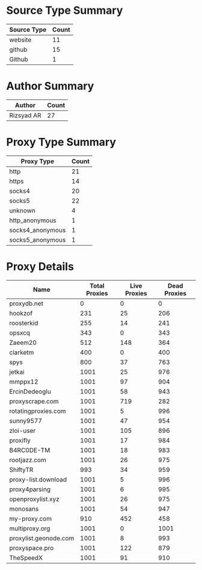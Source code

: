 # Source Type Summary

| Source Type | Count |
|-------------|-------|
| website | 11 |
| github | 15 |
| Github | 1 |


# Author Summary

| Author | Count |
|--------|-------|
| Rizsyad AR | 27 |


# Proxy Type Summary

| Proxy Type | Count |
|------------|-------|
| http | 21 |
| https | 14 |
| socks4 | 20 |
| socks5 | 22 |
| unknown | 4 |
| http_anonymous | 1 |
| socks4_anonymous | 1 |
| socks5_anonymous | 1 |


# Proxy Details

| Name | Total Proxies | Live Proxies | Dead Proxies |
|------|---------------|--------------|---------------|
| proxydb.net | 0 | 0 | 0 |
| hookzof | 231 | 25 | 206 |
| roosterkid | 255 | 14 | 241 |
| opsxcq | 343 | 0 | 343 |
| Zaeem20 | 512 | 148 | 364 |
| clarketm | 400 | 0 | 400 |
| spys | 800 | 37 | 763 |
| jetkai | 1001 | 25 | 976 |
| mmppx12 | 1001 | 97 | 904 |
| ErcinDedeoglu | 1001 | 58 | 943 |
| proxyscrape.com | 1001 | 719 | 282 |
| rotatingproxies.com | 1001 | 5 | 996 |
| sunny9577 | 1001 | 47 | 954 |
| zloi-user | 1001 | 105 | 896 |
| proxifly | 1001 | 17 | 984 |
| B4RC0DE-TM | 1001 | 18 | 983 |
| rootjazz.com | 1001 | 26 | 975 |
| ShiftyTR | 993 | 34 | 959 |
| proxy-list.download | 1001 | 5 | 996 |
| proxy4parsing | 1001 | 6 | 995 |
| openproxylist.xyz | 1001 | 26 | 975 |
| monosans | 1001 | 54 | 947 |
| my-proxy.com | 910 | 452 | 458 |
| multiproxy.org | 1001 | 0 | 1001 |
| proxylist.geonode.com | 1001 | 8 | 993 |
| proxyspace.pro | 1001 | 122 | 879 |
| TheSpeedX | 1001 | 91 | 910 |
